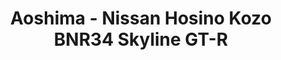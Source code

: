 ---
layout: product
title: "Aoshima - Nissan Hosino Kozo BNR34 Skyline GT-R"
price: "TBA" 
desc: "N/A"
img_path: "/assets/img/AO57339.jpg"
brand: "N/A"
available: false
special_offer: false
new: false
soon: false
cat: "010000"
subcat: "013700"
subsubcat: "0N/A"
sifra: "AO57339"
---